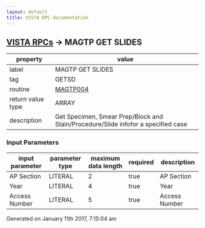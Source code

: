 ```yaml
---
layout: default
title: VISTA RPC documentation
---
```




## [VISTA RPCs](TableOfContent.md) &#8594; MAGTP GET SLIDES 

 property | value 
--- | --- 
 label | MAGTP GET SLIDES
 tag | GETSD
 routine | [MAGTP004](http://code.osehra.org/dox/Routine_MAGTP004_source.html)
 return value type | ARRAY
 description | Get Specimen, Smear Prep/Block and Stain/Procedure/Slide infofor a specified case

### Input Parameters

| input parameter | parameter type | maximum data length | required | description | 
| --- | --- | --- | --- | --- | 
| AP Section | LITERAL | 2 | true | AP Section | 
| Year | LITERAL | 4 | true | Year | 
| Access Number | LITERAL | 5 | true | Access Number | 




 Generated on January 11th 2017, 7:15:04 am